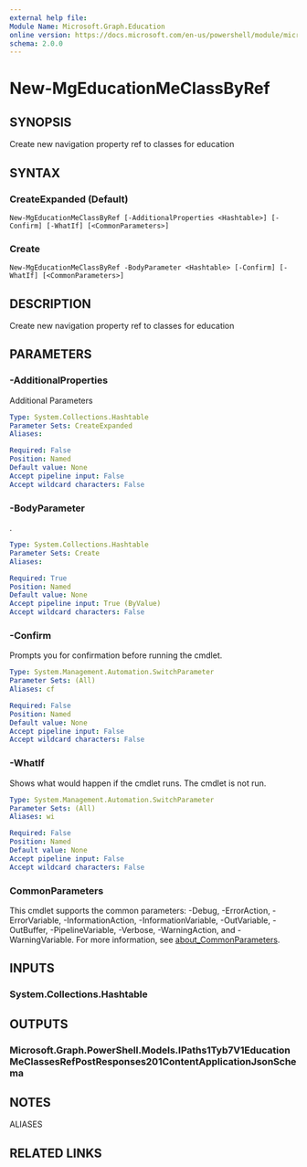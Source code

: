 ```yaml
---
external help file:
Module Name: Microsoft.Graph.Education
online version: https://docs.microsoft.com/en-us/powershell/module/microsoft.graph.education/new-mgeducationmeclassbyref
schema: 2.0.0
---
```


# New-MgEducationMeClassByRef

## SYNOPSIS
Create new navigation property ref to classes for education

## SYNTAX

### CreateExpanded (Default)
```
New-MgEducationMeClassByRef [-AdditionalProperties <Hashtable>] [-Confirm] [-WhatIf] [<CommonParameters>]
```

### Create
```
New-MgEducationMeClassByRef -BodyParameter <Hashtable> [-Confirm] [-WhatIf] [<CommonParameters>]
```

## DESCRIPTION
Create new navigation property ref to classes for education

## PARAMETERS

### -AdditionalProperties
Additional Parameters

```yaml
Type: System.Collections.Hashtable
Parameter Sets: CreateExpanded
Aliases:

Required: False
Position: Named
Default value: None
Accept pipeline input: False
Accept wildcard characters: False
```

### -BodyParameter
.

```yaml
Type: System.Collections.Hashtable
Parameter Sets: Create
Aliases:

Required: True
Position: Named
Default value: None
Accept pipeline input: True (ByValue)
Accept wildcard characters: False
```

### -Confirm
Prompts you for confirmation before running the cmdlet.

```yaml
Type: System.Management.Automation.SwitchParameter
Parameter Sets: (All)
Aliases: cf

Required: False
Position: Named
Default value: None
Accept pipeline input: False
Accept wildcard characters: False
```

### -WhatIf
Shows what would happen if the cmdlet runs.
The cmdlet is not run.

```yaml
Type: System.Management.Automation.SwitchParameter
Parameter Sets: (All)
Aliases: wi

Required: False
Position: Named
Default value: None
Accept pipeline input: False
Accept wildcard characters: False
```

### CommonParameters
This cmdlet supports the common parameters: -Debug, -ErrorAction, -ErrorVariable, -InformationAction, -InformationVariable, -OutVariable, -OutBuffer, -PipelineVariable, -Verbose, -WarningAction, and -WarningVariable. For more information, see [about_CommonParameters](http://go.microsoft.com/fwlink/?LinkID=113216).

## INPUTS

### System.Collections.Hashtable

## OUTPUTS

### Microsoft.Graph.PowerShell.Models.IPaths1Tyb7V1EducationMeClassesRefPostResponses201ContentApplicationJsonSchema

## NOTES

ALIASES

## RELATED LINKS

